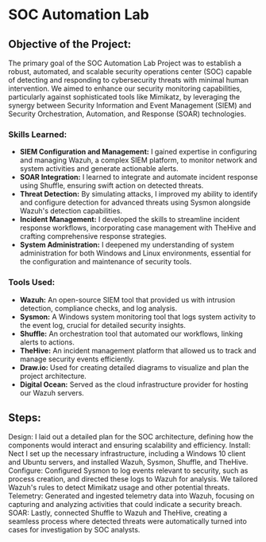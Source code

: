 # SOC Automation Lab

## Objective of the Project:
The primary goal of the SOC Automation Lab Project was to establish a robust, automated, and scalable security operations center (SOC) capable of detecting and responding to cybersecurity threats with minimal human intervention. We aimed to enhance our security monitoring capabilities, particularly against sophisticated tools like Mimikatz, by leveraging the synergy between Security Information and Event Management (SIEM) and Security Orchestration, Automation, and Response (SOAR) technologies.

### Skills Learned:
- **SIEM Configuration and Management:** I gained expertise in configuring and managing Wazuh, a complex SIEM platform, to monitor network and system activities and generate actionable alerts.
- **SOAR Integration:** I learned to integrate and automate incident response using Shuffle, ensuring swift action on detected threats.
- **Threat Detection:** By simulating attacks, I improved my ability to identify and configure detection for advanced threats using Sysmon alongside Wazuh's detection capabilities.
- **Incident Management:** I developed the skills to streamline incident response workflows, incorporating case management with TheHive and crafting comprehensive response strategies.
- **System Administration:** I deepened my understanding of system administration for both Windows and Linux environments, essential for the configuration and maintenance of security tools.

### Tools Used:
- **Wazuh:** An open-source SIEM tool that provided us with intrusion detection, compliance checks, and log analysis.
- **Sysmon:** A Windows system monitoring tool that logs system activity to the event log, crucial for detailed security insights.
- **Shuffle:** An orchestration tool that automated our workflows, linking alerts to actions.
- **TheHive:** An incident management platform that allowed us to track and manage security events efficiently.
- **Draw.io:** Used for creating detailed diagrams to visualize and plan the project architecture.
- **Digital Ocean:**  Served as the cloud infrastructure provider for hosting our Wazuh servers.

## Steps:
Design: I laid out a detailed plan for the SOC architecture, defining how the components would interact and ensuring scalability and efficiency.
Install: Nect I set up the necessary infrastructure, including a Windows 10 client and Ubuntu servers, and installed Wazuh, Sysmon, Shuffle, and TheHive.
Configure: Configured Sysmon to log events relevant to security, such as process creation, and directed these logs to Wazuh for analysis. We tailored Wazuh's rules to detect Mimikatz usage and other potential threats.
Telemetry: Generated and ingested telemetry data into Wazuh, focusing on capturing and analyzing activities that could indicate a security breach.
SOAR: Lastly, connected Shuffle to Wazuh and TheHive, creating a seamless process where detected threats were automatically turned into cases for investigation by SOC analysts.
